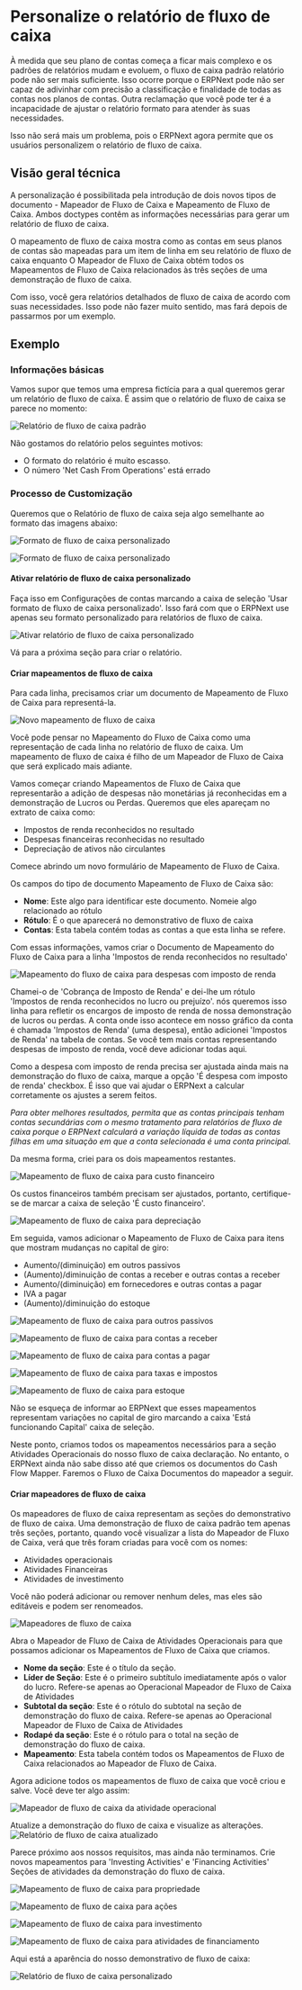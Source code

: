 # Personalize o relatório de fluxo de caixa


À medida que seu plano de contas começa a ficar mais complexo e os padrões de relatórios mudam e evoluem, o fluxo de caixa padrão
relatório pode não ser mais suficiente. Isso ocorre porque o ERPNext pode não ser capaz de adivinhar com precisão a classificação e
finalidade de todas as contas nos planos de contas. Outra reclamação que você pode ter é a incapacidade de ajustar o relatório
formato para atender às suas necessidades.


Isso não será mais um problema, pois o ERPNext agora permite que os usuários personalizem o relatório de fluxo de caixa.


## Visão geral técnica


A personalização é possibilitada pela introdução de dois novos tipos de documento - Mapeador de Fluxo de Caixa e Mapeamento de Fluxo de Caixa. Ambos
doctypes contêm as informações necessárias para gerar um relatório de fluxo de caixa.


O mapeamento de fluxo de caixa mostra como as contas em seus planos de contas são mapeadas para um item de linha em seu relatório de fluxo de caixa enquanto
O Mapeador de Fluxo de Caixa obtém todos os Mapeamentos de Fluxo de Caixa relacionados às três seções de uma demonstração de fluxo de caixa.


Com isso, você gera relatórios detalhados de fluxo de caixa de acordo com suas necessidades. Isso pode não fazer muito sentido, mas fará
depois de passarmos por um exemplo.


## Exemplo


### Informações básicas


Vamos supor que temos uma empresa fictícia para a qual queremos gerar um relatório de fluxo de caixa.
É assim que o relatório de fluxo de caixa se parece no momento:


![Relatório de fluxo de caixa padrão](/files/default-cash-flow-report.png)


Não gostamos do relatório pelos seguintes motivos:
- O formato do relatório é muito escasso.
- O número 'Net Cash From Operations' está errado


### Processo de Customização


Queremos que o Relatório de fluxo de caixa seja algo semelhante ao formato das imagens abaixo:


![Formato de fluxo de caixa personalizado](/files/format-1.png)


![Formato de fluxo de caixa personalizado](/files/format-2.png)


#### Ativar relatório de fluxo de caixa personalizado


Faça isso em Configurações de contas marcando a caixa de seleção 'Usar formato de fluxo de caixa personalizado'. Isso fará com que o ERPNext use apenas seu formato personalizado para relatórios de fluxo de caixa.


![Ativar relatório de fluxo de caixa personalizado](/files/enable-custom-cash-flow.png)


Vá para a próxima seção para criar o relatório.


#### Criar mapeamentos de fluxo de caixa


Para cada linha, precisamos criar um documento de Mapeamento de Fluxo de Caixa para representá-la.


![Novo mapeamento de fluxo de caixa](/files/new-cash-flow-mapping.png)


Você pode pensar no Mapeamento do Fluxo de Caixa como uma representação de cada linha no relatório de fluxo de caixa. Um mapeamento de fluxo de caixa
é filho de um Mapeador de Fluxo de Caixa que será explicado mais adiante.


Vamos começar criando Mapeamentos de Fluxo de Caixa que representarão a adição de despesas não monetárias já reconhecidas em
a demonstração de Lucros ou Perdas. Queremos que eles apareçam no extrato de caixa como:
- Impostos de renda reconhecidos no resultado
- Despesas financeiras reconhecidas no resultado
- Depreciação de ativos não circulantes


Comece abrindo um novo formulário de Mapeamento de Fluxo de Caixa.


Os campos do tipo de documento Mapeamento de Fluxo de Caixa são:
- **Nome**: Este algo para identificar este documento. Nomeie algo relacionado ao rótulo
- **Rótulo**: É o que aparecerá no demonstrativo de fluxo de caixa
- **Contas**: Esta tabela contém todas as contas a que esta linha se refere.


Com essas informações, vamos criar o Documento de Mapeamento do Fluxo de Caixa para a linha 'Impostos de renda reconhecidos no resultado'


![Mapeamento do fluxo de caixa para despesas com imposto de renda](/files/cash-flow-mapping-for-income-tax.png)


Chamei-o de 'Cobrança de Imposto de Renda' e dei-lhe um rótulo 'Impostos de renda reconhecidos no lucro ou prejuízo'. nós queremos isso
linha para refletir os encargos de imposto de renda de nossa demonstração de lucros ou perdas. A conta onde isso acontece em nosso gráfico
da conta é chamada 'Impostos de Renda' (uma despesa), então adicionei 'Impostos de Renda' na tabela de contas. Se você tem
mais contas representando despesas de imposto de renda, você deve adicionar todas aqui.


Como a despesa com imposto de renda precisa ser ajustada ainda mais na demonstração do fluxo de caixa, marque a opção 'É despesa com imposto de renda'
checkbox. É isso que vai ajudar o ERPNext a calcular corretamente os ajustes a serem feitos.


*Para obter melhores resultados, permita que as contas principais tenham contas secundárias com o mesmo tratamento para relatórios de fluxo de caixa
porque o ERPNext calculará a variação líquida de todas as contas filhas em uma situação em que a conta selecionada
é uma conta principal.*


Da mesma forma, criei para os dois mapeamentos restantes.


![Mapeamento de fluxo de caixa para custo financeiro](/files/cash-flow-mapping-for-finance-cost.png)


Os custos financeiros também precisam ser ajustados, portanto, certifique-se de marcar a caixa de seleção 'É custo financeiro'.


![Mapeamento de fluxo de caixa para depreciação](/files/cash-flow-mapping-for-depreciation.png)


Em seguida, vamos adicionar o Mapeamento de Fluxo de Caixa para itens que mostram mudanças no capital de giro:


* Aumento/(diminuição) em outros passivos
* (Aumento)/diminuição de contas a receber e outras contas a receber
* Aumento/(diminuição) em fornecedores e outras contas a pagar
* IVA a pagar
* (Aumento)/diminuição do estoque


![Mapeamento de fluxo de caixa para outros passivos](/files/cash-flow-mapping-for-other-liabilities.png)


![Mapeamento de fluxo de caixa para contas a receber](/files/cash-flow-mapping-for-receivables.png)


![Mapeamento de fluxo de caixa para contas a pagar](/files/cash-flow-mapping-for-payables.png)


![Mapeamento de fluxo de caixa para taxas e impostos](/files/cash-flow-mapping-for-taxes-payables.png)


![Mapeamento de fluxo de caixa para estoque](/files/cash-flow-mapping-inventory.png)


Não se esqueça de informar ao ERPNext que esses mapeamentos representam variações no capital de giro marcando a caixa 'Está funcionando
Capital' caixa de seleção.


Neste ponto, criamos todos os mapeamentos necessários para a seção Atividades Operacionais do nosso fluxo de caixa
declaração. No entanto, o ERPNext ainda não sabe disso até que criemos os documentos do Cash Flow Mapper. Faremos o Fluxo de Caixa
Documentos do mapeador a seguir.


#### Criar mapeadores de fluxo de caixa


Os mapeadores de fluxo de caixa representam as seções do demonstrativo de fluxo de caixa. Uma demonstração de fluxo de caixa padrão tem apenas três
seções, portanto, quando você visualizar a lista do Mapeador de Fluxo de Caixa, verá que três foram criadas para você com os nomes:
- Atividades operacionais
- Atividades Financeiras
- Atividades de investimento


Você não poderá adicionar ou remover nenhum deles, mas eles são editáveis ​​e podem ser renomeados.


![Mapeadores de fluxo de caixa](/files/cash-flow-mappers-standard.png)


Abra o Mapeador de Fluxo de Caixa de Atividades Operacionais para que possamos adicionar os Mapeamentos de Fluxo de Caixa que criamos.


* **Nome da seção**: Este é o título da seção.
* **Líder de Seção**: Este é o primeiro subtítulo imediatamente após o valor do lucro. Refere-se apenas ao Operacional
Mapeador de Fluxo de Caixa de Atividades
* **Subtotal da seção**: Este é o rótulo do subtotal na seção de demonstração do fluxo de caixa. Refere-se apenas ao Operacional
Mapeador de Fluxo de Caixa de Atividades
* **Rodapé da seção**: Este é o rótulo para o total na seção de demonstração do fluxo de caixa.
* **Mapeamento**: Esta tabela contém todos os Mapeamentos de Fluxo de Caixa relacionados ao Mapeador de Fluxo de Caixa.


Agora adicione todos os mapeamentos de fluxo de caixa que você criou e salve. Você deve ter algo assim:


![Mapeador de fluxo de caixa da atividade operacional](/files/cash-flow-mapper-operating-activity.png)


Atualize a demonstração do fluxo de caixa e visualize as alterações.
![Relatório de fluxo de caixa atualizado](/files/cash-flow-report-customized.png)


Parece próximo aos nossos requisitos, mas ainda não terminamos. Crie novos mapeamentos para 'Investing Activities' e 'Financing Activities'
Seções de atividades da demonstração do fluxo de caixa.


![Mapeamento de fluxo de caixa para propriedade](/files/cash-flow-mapping-for-property.png)


![Mapeamento de fluxo de caixa para ações](/files/cash-flow-mapping-for-equity.png)


![Mapeamento de fluxo de caixa para investimento](/files/cash-flow-mapping-for-investing.png)


![Mapeamento de fluxo de caixa para atividades de financiamento](/files/cash-flow-mapping-for-financing-activities.png)


Aqui está a aparência do nosso demonstrativo de fluxo de caixa:


![Relatório de fluxo de caixa personalizado](/files/final-cash-flow.png)